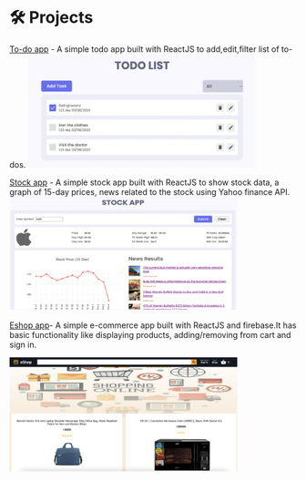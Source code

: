 # 🛠️ Projects

[To-do app](https://rajeshbhasin-todo.netlify.app/) - A simple todo app built with ReactJS to add,edit,filter list of to-dos.
<img src="../todo.png" width="400" height="200" />

[Stock app](https://rajeshbhasin-stock.netlify.app/) - A simple stock app built with ReactJS to show stock data, a graph of 15-day prices, news related to the stock using Yahoo finance API.
<img src="../stock.png" width="400" height="200" />  


[Eshop app](https://rajeshbhasin-eshop.netlify.app/)- A simple e-commerce app built with ReactJS and firebase.It has basic functionality like displaying products, adding/removing from cart and sign in.  

<img src="../eshop.png" width="400" height="200" />
